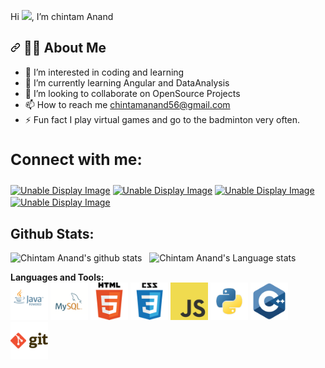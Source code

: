 Hi <img src="https://raw.githubusercontent.com/MartinHeinz/MartinHeinz/master/wave.gif" width="30px" style="max-width: 100%;">, I’m chintam Anand 
 
<h2 dir="auto"><a id="user-content-️-about-me" class="anchor" aria-hidden="true" href="#️-about-me">
<svg class="octicon octicon-link" viewBox="0 0 16 16" version="1.1" width="16" height="16" aria-hidden="true">
<path fill-rule="evenodd" d="M7.775 3.275a.75.75 0 001.06 1.06l1.25-1.25a2 2 0 112.83 2.83l-2.5 2.5a2 2 0 01-2.83 0 .75.75 0 00-1.06 1.06 3.5 3.5 0 004.95 0l2.5-2.5a3.5 3.5 0 00-4.95-4.95l-1.25 1.25zm-4.69 9.64a2 2 0 010-2.83l2.5-2.5a2 2 0 012.83 0 .75.75 0 001.06-1.06 3.5 3.5 0 00-4.95 0l-2.5 2.5a3.5 3.5 0 004.95 4.95l1.25-1.25a.75.75 0 00-1.06-1.06l-1.25 1.25a2 2 0 01-2.83 0z"></path></svg></a>
<g-emoji class="g-emoji" alias="raising_hand_man" fallback-src="https://github.githubassets.com/images/icons/emoji/unicode/1f64b-2642.png">🙋‍♂️</g-emoji> About Me</h2>

- 👀 I’m interested in coding and learning
- 🌱 I’m currently learning Angular and DataAnalysis
- 💞️ I’m looking to collaborate on OpenSource Projects
- 📫 How to reach me chintamanand56@gmail.com
- ⚡ Fun fact I play virtual games and go to the badminton very often.

**<h3 align="left">Connect with me:</h3>**
---
<p align="left">
<a href="https://twitter.com/chintamanand" target="_blank"><img align="center" src="https://cdn2.iconfinder.com/data/icons/social-media-2285/512/1_Twitter_colored_svg-512.png" alt="Unable Display Image" height="40" width="40"/></a> 
<a href="https://in.linkedin.com/in/anand-chintam-334347140" target="_blank"><img align="center" src="https://cdn2.iconfinder.com/data/icons/social-media-2285/512/1_Linkedin_unofficial_colored_svg-512.png" alt="Unable Display Image" height="40" width="40" /></a>
<a href="https://facebook.com/anand.chintam" target ="_blank"><img align="center" src="https://cdn1.iconfinder.com/data/icons/social-media-2285/512/Colored_Facebook3_svg-1024.png" alt="Unable Display Image" height="40" width="40"/></a>
<a href="https://www.instagram.com/anandchintam" target="_blank"><img align="center" src="https://cdn2.iconfinder.com/data/icons/social-media-2285/512/1_Instagram_colored_svg_1-512.png" alt="Unable Display Image" height="40" width="40"/></a>
</p>


**Github Stats:**
---
![Chintam Anand's github stats](https://github-readme-stats.vercel.app/api?username=chintamanand&show_icons=true&hide_border=true)&nbsp;&nbsp;
![Chintam Anand's Language stats](https://github-readme-stats-eight-theta.vercel.app/api/top-langs/?username=chintamanand&layout=compact&langs_count=8&hide_border=true)
<br />


**Languages and Tools:**  
<code><img height="60" src="https://raw.githubusercontent.com/github/explore/80688e429a7d4ef2fca1e82350fe8e3517d3494d/topics/java/java.png"></code>
<code><img height="60" src="https://raw.githubusercontent.com/github/explore/80688e429a7d4ef2fca1e82350fe8e3517d3494d/topics/mysql/mysql.png"></code>
<code><img height="60" src="https://raw.githubusercontent.com/github/explore/80688e429a7d4ef2fca1e82350fe8e3517d3494d/topics/html/html.png"></code>
<code><img height="60" src="https://raw.githubusercontent.com/github/explore/5c058a388828bb5fde0bcafd4bc867b5bb3f26f3/topics/css/css.png"></code>
<code><img height="60" src="https://raw.githubusercontent.com/github/explore/80688e429a7d4ef2fca1e82350fe8e3517d3494d/topics/javascript/javascript.png"></code>
<code><img height="60" src="https://raw.githubusercontent.com/github/explore/80688e429a7d4ef2fca1e82350fe8e3517d3494d/topics/python/python.png"></code>
<code><img height="60" src="https://raw.githubusercontent.com/github/explore/80688e429a7d4ef2fca1e82350fe8e3517d3494d/topics/cpp/cpp.png"></code>
<code><img height="60" src="https://raw.githubusercontent.com/github/explore/80688e429a7d4ef2fca1e82350fe8e3517d3494d/topics/git/git.png"></code>

<!---<code><img height="60" src="https://raw.githubusercontent.com/github/explore/80688e429a7d4ef2fca1e82350fe8e3517d3494d/topics/springboot/springboot.png"></code>--->
<!---<code><img height="60" src="https://raw.githubusercontent.com/github/explore/80688e429a7d4ef2fca1e82350fe8e3517d3494d/topics/postman/postman.png"></code>--->

<!---
chintamanand/chintamanand is a ✨ special ✨ repository because its `README.md` (this file) appears on your GitHub profile.
You can click the Preview link to take a look at your changes.
--->
